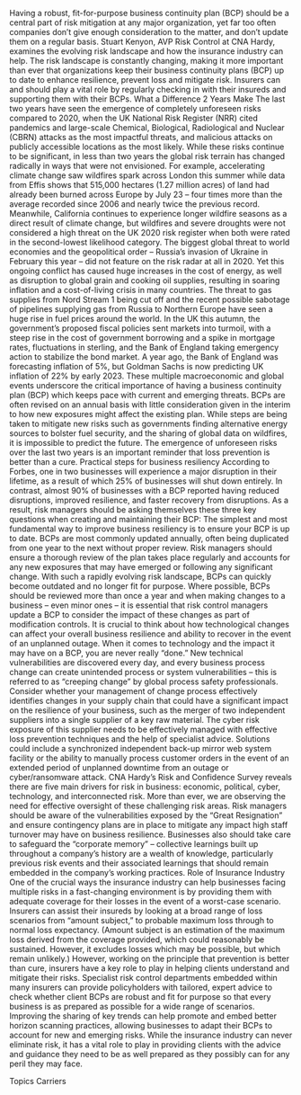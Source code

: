 Having a robust, fit-for-purpose business continuity plan (BCP) should be a central part of risk mitigation at any major organization, yet far too often companies don’t give enough consideration to the matter, and don’t update them on a regular basis. Stuart Kenyon, AVP Risk Control at CNA Hardy, examines the evolving risk landscape and how the insurance industry can help.
The risk landscape is constantly changing, making it more important than ever that organizations keep their business continuity plans (BCP) up to date to enhance resilience, prevent loss and mitigate risk. Insurers can and should play a vital role by regularly checking in with their insureds and supporting them with their BCPs.
What a Difference 2 Years Make
The last two years have seen the emergence of completely unforeseen risks compared to 2020, when the UK National Risk Register (NRR) cited pandemics and large-scale Chemical, Biological, Radiological and Nuclear (CBRN) attacks as the most impactful threats, and malicious attacks on publicly accessible locations as the most likely.
While these risks continue to be significant, in less than two years the global risk terrain has changed radically in ways that were not envisioned. For example, accelerating climate change saw wildfires spark across London this summer while data from Effis shows that 515,000 hectares (1.27 million acres) of land had already been burned across Europe by July 23 – four times more than the average recorded since 2006 and nearly twice the previous record. Meanwhile, California continues to experience longer wildfire seasons as a direct result of climate change, but wildfires and severe droughts were not considered a high threat on the UK 2020 risk register when both were rated in the second-lowest likelihood category.
The biggest global threat to world economies and the geopolitical order – Russia’s invasion of Ukraine in February this year – did not feature on the risk radar at all in 2020. Yet this ongoing conflict has caused huge increases in the cost of energy, as well as disruption to global grain and cooking oil supplies, resulting in soaring inflation and a cost-of-living crisis in many countries. The threat to gas supplies from Nord Stream 1 being cut off and the recent possible sabotage of pipelines supplying gas from Russia to Northern Europe have seen a huge rise in fuel prices around the world.
In the UK this autumn, the government’s proposed fiscal policies sent markets into turmoil, with a steep rise in the cost of government borrowing and a spike in mortgage rates, fluctuations in sterling, and the Bank of England taking emergency action to stabilize the bond market. A year ago, the Bank of England was forecasting inflation of 5%, but Goldman Sachs is now predicting UK inflation of 22% by early 2023.
These multiple macroeconomic and global events underscore the critical importance of having a business continuity plan (BCP) which keeps pace with current and emerging threats. BCPs are often revised on an annual basis with little consideration given in the interim to how new exposures might affect the existing plan.
While steps are being taken to mitigate new risks such as governments finding alternative energy sources to bolster fuel security, and the sharing of global data on wildfires, it is impossible to predict the future. The emergence of unforeseen risks over the last two years is an important reminder that loss prevention is better than a cure.
Practical steps for business resiliency
According to Forbes, one in two businesses will experience a major disruption in their lifetime, as a result of which 25% of businesses will shut down entirely. In contrast, almost 90% of businesses with a BCP reported having reduced disruptions, improved resilience, and faster recovery from disruptions. As a result, risk managers should be asking themselves these three key questions when creating and maintaining their BCP:
The simplest and most fundamental way to improve business resiliency is to ensure your BCP is up to date. BCPs are most commonly updated annually, often being duplicated from one year to the next without proper review. Risk managers should ensure a thorough review of the plan takes place regularly and accounts for any new exposures that may have emerged or following any significant change.
With such a rapidly evolving risk landscape, BCPs can quickly become outdated and no longer fit for purpose. Where possible, BCPs should be reviewed more than once a year and when making changes to a business – even minor ones – it is essential that risk control managers update a BCP to consider the impact of these changes as part of modification controls.
It is crucial to think about how technological changes can affect your overall business resilience and ability to recover in the event of an unplanned outage. When it comes to technology and the impact it may have on a BCP, you are never really “done.” New technical vulnerabilities are discovered every day, and every business process change can create unintended process or system vulnerabilities – this is referred to as “creeping change” by global process safety professionals.
Consider whether your management of change process effectively identifies changes in your supply chain that could have a significant impact on the resilience of your business, such as the merger of two independent suppliers into a single supplier of a key raw material. The cyber risk exposure of this supplier needs to be effectively managed with effective loss prevention techniques and the help of specialist advice. Solutions could include a synchronized independent back-up mirror web system facility or the ability to manually process customer orders in the event of an extended period of unplanned downtime from an outage or cyber/ransomware attack.
CNA Hardy’s Risk and Confidence Survey reveals there are five main drivers for risk in business: economic, political, cyber, technology, and interconnected risk. More than ever, we are observing the need for effective oversight of these challenging risk areas. Risk managers should be aware of the vulnerabilities exposed by the “Great Resignation” and ensure contingency plans are in place to mitigate any impact high staff turnover may have on business resilience.
Businesses also should take care to safeguard the “corporate memory” – collective learnings built up throughout a company’s history are a wealth of knowledge, particularly previous risk events and their associated learnings that should remain embedded in the company’s working practices.
 Role of Insurance Industry
One of the crucial ways the insurance industry can help businesses facing multiple risks in a fast-changing environment is by providing them with adequate coverage for their losses in the event of a worst-case scenario. Insurers can assist their insureds by looking at a broad range of loss scenarios from “amount subject,” to probable maximum loss through to normal loss expectancy. (Amount subject is an estimation of the maximum loss derived from the coverage provided, which could reasonably be sustained. However, it excludes losses which may be possible, but which remain unlikely.)
However, working on the principle that prevention is better than cure, insurers have a key role to play in helping clients understand and mitigate their risks. Specialist risk control departments embedded within many insurers can provide policyholders with tailored, expert advice to check whether client BCPs are robust and fit for purpose so that every business is as prepared as possible for a wide range of scenarios. Improving the sharing of key trends can help promote and embed better horizon scanning practices, allowing businesses to adapt their BCPs to account for new and emerging risks.
While the insurance industry can never eliminate risk, it has a vital role to play in providing clients with the advice and guidance they need to be as well prepared as they possibly can for any peril they may face.

Topics
Carriers
